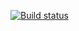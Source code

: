 [![Build status](https://ci.appveyor.com/api/projects/status/eqypkkh8sgp5kt6e/branch/main?svg=true)](https://ci.appveyor.com/project/darkcross174/selenide-06q0x/branch/main)
